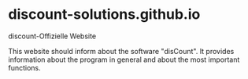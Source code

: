 # discount-solutions.github.io
discount-Offizielle Website

This website should inform about the software "disCount". It provides information about the program in general and about the most
important functions.

